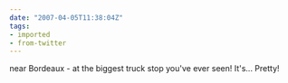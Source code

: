 ```yaml
---
date: "2007-04-05T11:38:04Z"
tags:
- imported
- from-twitter
---
```

near Bordeaux - at the biggest truck stop you've ever seen! It's... Pretty!
